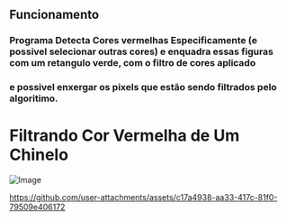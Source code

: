## Funcionamento
### Programa Detecta Cores vermelhas Especificamente (e possivel selecionar outras cores) e enquadra essas figuras com um retangulo verde, com o filtro de cores aplicado 
### e possivel enxergar os pixels que estão sendo filtrados pelo algoritimo.
###  

# Filtrando Cor Vermelha de Um Chinelo
![Image](https://github.com/user-attachments/assets/35f9e755-1dc7-4f12-8fbd-c695a978ab84)

https://github.com/user-attachments/assets/c17a4938-aa33-417c-81f0-79509e406172


